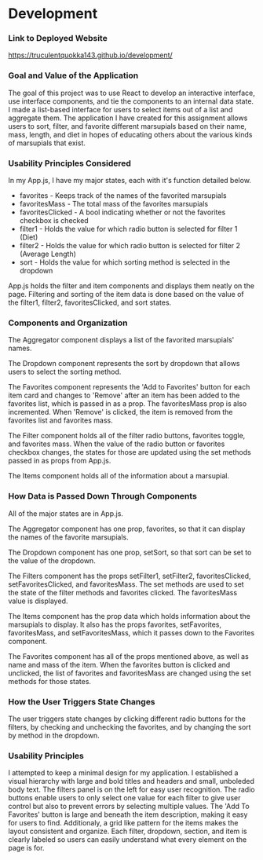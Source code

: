 # Development

### Link to Deployed Website
https://truculentquokka143.github.io/development/

### Goal and Value of the Application
The goal of this project was to use React to develop an interactive interface, use interface components, and tie the components to an internal data state. I made a list-based interface for users to select items out of a list and aggregate them. The application I have created for this assignment allows users to sort, filter, and favorite different marsupials based on their name, mass, length, and diet in hopes of educating others about the various kinds of marsupials that exist.


### Usability Principles Considered
In my App.js, I have my major states, each with it's function detailed below.

- favorites - Keeps track of the names of the favorited marsupials
- favoritesMass - The total mass of the favorites marsupials
- favoritesClicked - A bool indicating whether or not the favorites checkbox is checked
- filter1 - Holds the value for which radio button is selected for filter 1 (Diet)
- filter2 - Holds the value for which radio button is selected for filter 2 (Average Length)
- sort - Holds the value for which sorting method is selected in the dropdown

App.js holds the filter and item components and displays them neatly on the page. Filtering and sorting of the item data is done based on the value of the filter1, filter2, favoritesClicked, and sort states.

### Components and Organization
The Aggregator component displays a list of the favorited marsupials' names.

The Dropdown component represents the sort by dropdown that allows users to select the sorting method.

The Favorites component represents the 'Add to Favorites' button for each item card and changes to 'Remove' after an item has been added to the favorites list, which is passed in as a prop. The favoritesMass prop is also incremented. When 'Remove' is clicked, the item is removed from the favorites list and favorites mass.

The Filter component holds all of the filter radio buttons, favorites toggle, and favorites mass. When the value of the radio button or favorites checkbox changes, the states for those are updated using the set methods passed in as props from App.js.

The Items component holds all of the information about a marsupial.

### How Data is Passed Down Through Components
All of the major states are in App.js. 

The Aggregator component has one prop, favorites, so that it can display the names of the favorite marsupials.

The Dropdown component has one prop, setSort, so that sort can be set to the value of the dropdown.

The Filters component has the props setFilter1, setFilter2, favoritesClicked, setFavoritesClicked, and favoritesMass. The set methods are used to set the state of the filter methods and favorites clicked. The favoritesMass value is displayed. 

The Items component has the prop data which holds information about the marsupials to display. It also has the props favorites, setFavorites, favoritesMass, and setFavoritesMass, which it passes down to the Favorites component.

The Favorites component has all of the props mentioned above, as well as name and mass of the item.
When the favorites button is clicked and unclicked, the list of favorites and favoritesMass are changed using the set methods for those states.

### How the User Triggers State Changes
The user triggers state changes by clicking different radio buttons for the filters, by checking and unchecking the favorites, and by changing the sort by method in the dropdown.

### Usability Principles
I attempted to keep a minimal design for my application. I established a visual hierarchy with large and bold titles and headers and small, unboleded body text. The filters panel is on the left for easy user recognition. The radio buttons enable users to only select one value for each filter to give user control but also to prevent errors by selecting multiple values. The 'Add To Favorites' button is large and beneath the item description, making it easy for users to find. Additionaly, a grid like pattern for the items makes the layout consistent and organize. Each filter, dropdown, section, and item is clearly labeled so users can easily understand what every element on the page is for.
